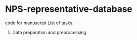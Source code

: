 # NPS-representative-database
code for manuscript
List of tasks:
1. Data preparation and preprocessing
